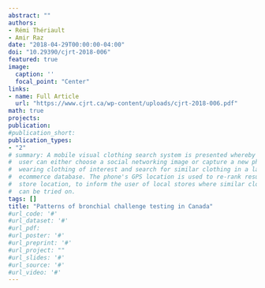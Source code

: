 ```yaml
---
abstract: ""
authors:
- Rémi Thériault
- Amir Raz
date: "2018-04-29T00:00:00-04:00"
doi: "10.29390/cjrt-2018-006"
featured: true
image:
  caption: ''
  focal_point: "Center"
links: 
- name: Full Article
  url: "https://www.cjrt.ca/wp-content/uploads/cjrt-2018-006.pdf"
math: true
projects:
publication: 
#publication_short: 
publication_types:
- "2"
# summary: A mobile visual clothing search system is presented whereby a smart phone
#  user can either choose a social networking image or capture a new photo of a person
#  wearing clothing of interest and search for similar clothing in a large cloud-based
#  ecommerce database. The phone's GPS location is used to re-rank results by retail
#  store location, to inform the user of local stores where similar clothing items
#  can be tried on.
tags: []
title: "Patterns of bronchial challenge testing in Canada"
#url_code: '#'
#url_dataset: '#'
#url_pdf: 
#url_poster: '#'
#url_preprint: '#'
#url_project: ""
#url_slides: '#'
#url_source: '#'
#url_video: '#'
---
```


